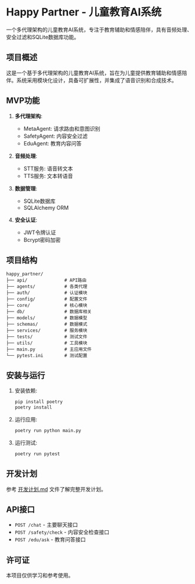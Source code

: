 # Happy Partner - 儿童教育AI系统

一个多代理架构的儿童教育AI系统，专注于教育辅助和情感陪伴，具有音频处理、安全过滤和SQLite数据库功能。

## 项目概述

这是一个基于多代理架构的儿童教育AI系统，旨在为儿童提供教育辅助和情感陪伴。系统采用模块化设计，具备可扩展性，并集成了语音识别和合成技术。

## MVP功能

1. **多代理架构**:
   - MetaAgent: 请求路由和意图识别
   - SafetyAgent: 内容安全过滤
   - EduAgent: 教育内容问答

2. **音频处理**:
   - STT服务: 语音转文本
   - TTS服务: 文本转语音

3. **数据管理**:
   - SQLite数据库
   - SQLAlchemy ORM

4. **安全认证**:
   - JWT令牌认证
   - Bcrypt密码加密

## 项目结构

```
happy_partner/
├── api/              # API路由
├── agents/           # 各类代理
├── auth/             # 认证模块
├── config/           # 配置文件
├── core/             # 核心模块
├── db/               # 数据库相关
├── models/           # 数据模型
├── schemas/          # 数据模式
├── services/         # 服务模块
├── tests/            # 测试文件
├── utils/            # 工具模块
├── main.py           # 主应用文件
└── pytest.ini        # 测试配置
```

## 安装与运行

1. 安装依赖:
   ```bash
   pip install poetry
   poetry install
   ```

2. 运行应用:
   ```bash
   poetry run python main.py
   ```

3. 运行测试:
   ```bash
   poetry run pytest
   ```

## 开发计划

参考 [开发计划.md](../开发计划.md) 文件了解完整开发计划。

## API接口

- `POST /chat` - 主要聊天接口
- `POST /safety/check` - 内容安全检查接口
- `POST /edu/ask` - 教育问答接口

## 许可证

本项目仅供学习和参考使用。